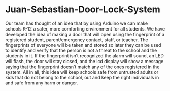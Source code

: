 # Juan-Sebastian-Door-Lock-System


Our team has thought of an idea that by using Arduino we can make schools K-12 a safer, more comforting environment for all students. We have developed the idea of making a door that will open using the fingerprint of a registered student, parent/emergency contact, staff, or teacher. The fingerprints of everyone will be taken and stored so later they can be used to identify and verify that the person is not a threat to the school and the students in it. If the fingerprint isn’t recognized the alarm will sound, an LED will flash, the door will stay closed, and the lcd display will show a message saying that the fingerprint doesn’t match any of the ones registered in the system. All in all, this idea will keep schools safe from untrusted adults or kids that do not belong to the school, out and keep the right individuals in and safe from any harm or danger.

